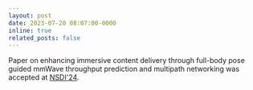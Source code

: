 ```yaml
---
layout: post
date: 2023-07-20 08:07:00-0000
inline: true
related_posts: false
---
```


Paper on enhancing immersive content delivery through full-body pose guided mmWave throughput prediction and multipath networking was accepted at [NSDI'24](https://www.usenix.org/conference/nsdi24).
